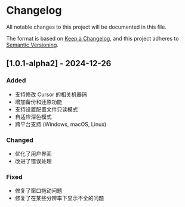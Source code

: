 # Changelog

All notable changes to this project will be documented in this file.

The format is based on [Keep a Changelog](https://keepachangelog.com/en/1.0.0/),
and this project adheres to [Semantic Versioning](https://semver.org/spec/v2.0.0.html).

## [1.0.1-alpha2] - 2024-12-26

### Added
- 支持修改 Cursor 的相关机器码
- 增加备份和还原功能
- 支持设置配置文件只读模式
- 自适应深色模式
- 跨平台支持 (Windows, macOS, Linux)

### Changed
- 优化了用户界面
- 改进了错误处理

### Fixed
- 修复了窗口拖动问题
- 修复了在某些分辨率下显示不全的问题